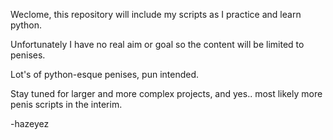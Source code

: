 Weclome, this repository will include my scripts as I practice and learn python.

Unfortunately I have no real aim or goal so the content will be limited to penises.

Lot's of python-esque penises, pun intended.

Stay tuned for larger and more complex projects, and yes.. most likely more penis scripts in the interim.

-hazeyez
